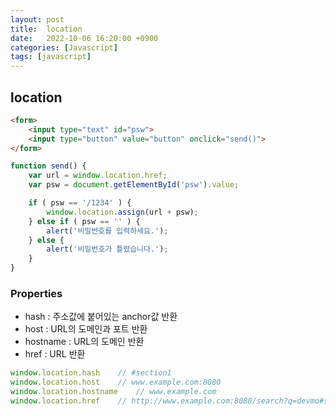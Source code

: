 ```yaml
---
layout: post
title:  location
date:   2022-10-06 16:20:00 +0900
categories: [Javascript] 
tags: [javascript]
---
```


## location

```html
<form>
    <input type="text" id="psw">
    <input type="button" value="button" onclick="send()">
</form>
```

```javascript
function send() {
    var url = window.location.href;
    var psw = document.getElementById('psw').value;

    if ( psw == '/1234' ) {
        window.location.assign(url + psw);
    } else if ( psw == '' ) {
        alert('비밀번호를 입력하세요.');
    } else {
        alert('비밀번호가 틀렸습니다.');
    }
}
```

### Properties

- hash : 주소값에 붙어있는 anchor값 반환
- host : URL의 도메인과 포트 반환
- hostname : URL의 도메인 반환
- href : URL 반환

```javascript
window.location.hash    // #section1
window.location.host    // www.example.com:8080
window.location.hostname    // www.example.com
window.location.href    // http://www.example.com:8080/search?q=devmo#section1
```